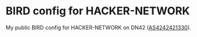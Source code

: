 # BIRD config for HACKER-NETWORK

My public BIRD config for HACKER-NETWORK on DN42 ([AS4242421330](https://git.dn42.dev/dn42/registry/src/branch/master/data/aut-num/AS4242421330)).
